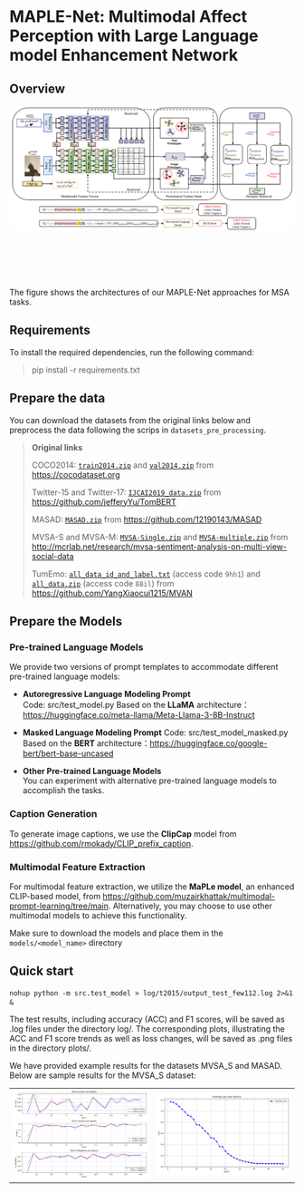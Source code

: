 # MAPLE-Net: Multimodal Affect Perception with Large Language model Enhancement Network

## Overview

<img src="figs/overview.png" alt="model architecture" width="1000" style="display: block; margin-bottom: 100px;">


The figure shows the architectures of  our MAPLE-Net approaches for MSA tasks. 

## Requirements

To install the required dependencies, run the following command:
>pip install -r requirements.txt

## Prepare the data

You can download the datasets from the original links below and preprocess the data following the scrips in `datasets_pre_processing`.

>**Original links**
>
>COCO2014: [`train2014.zip`](http://images.cocodataset.org/zips/train2014.zip) and [`val2014.zip`](http://images.cocodataset.org/zips/val2014.zip) from https://cocodataset.org
>
>Twitter-15 and Twitter-17: [`IJCAI2019_data.zip`](https://drive.google.com/file/d/1PpvvncnQkgDNeBMKVgG2zFYuRhbL873g/view) from https://github.com/jefferyYu/TomBERT
>
>MASAD: [`MASAD.zip`](https://drive.google.com/file/d/19YJ8vEYCb-uEKUqSGFmysUTvNzxhVKFE/view?usp=sharing) from https://github.com/12190143/MASAD
>
>MVSA-S and MVSA-M: [`MVSA-Single.zip`](https://portland-my.sharepoint.com/:u:/g/personal/shiaizhu2-c_my_cityu_edu_hk/Ebcsf1kUpL9Do_u4UfNh7CgBC19i6ldyYbDZwr6lVbkGQQ) and [`MVSA-multiple.zip`](https://portland-my.sharepoint.com/:u:/g/personal/shiaizhu2-c_my_cityu_edu_hk/EV4aaLrE-nxGs4ZNyZ8J_o8Bj6hui-PnU-FKYtG7S5r_xQ) from http://mcrlab.net/research/mvsa-sentiment-analysis-on-multi-view-social-data
>
>TumEmo: [`all_data_id_and_label.txt`](https://pan.baidu.com/s/1O8GmVGCDp_XRftSdEBLghQ) (access code `9hh1`) and [`all_data.zip`](https://pan.baidu.com/s/1F5d1urf67-yaSy-tcsS_4A) (access code `88il`) from https://github.com/YangXiaocui1215/MVAN

## Prepare the Models

### Pre-trained Language Models

We provide two versions of prompt templates to accommodate different pre-trained language models:

- **Autoregressive Language Modeling Prompt**  
  Code: src/test_model.py
  Based on the **LLaMA** architecture：https://huggingface.co/meta-llama/Meta-Llama-3-8B-Instruct

- **Masked Language Modeling Prompt**
  Code: src/test_model_masked.py
  Based on the **BERT** architecture：https://huggingface.co/google-bert/bert-base-uncased

- **Other Pre-trained Language Models**  
  You can experiment with alternative pre-trained language models to accomplish the tasks.

### Caption Generation
To generate image captions, we use the **ClipCap** model from https://github.com/rmokady/CLIP_prefix_caption. 

### Multimodal Feature Extraction
For multimodal feature extraction, we utilize the **MaPLe model**, an enhanced CLIP-based model, from  https://github.com/muzairkhattak/multimodal-prompt-learning/tree/main.
Alternatively, you may choose to use other multimodal models to achieve this functionality.

Make sure to download the models and place them in the `models/<model_name>` directory

## Quick start

```shell
nohup python -m src.test_model > log/t2015/output_test_few112.log 2>&1 &
```
The test results, including accuracy (ACC) and F1 scores, will be saved as .log files under the directory log/<dataset>. The corresponding plots, illustrating the ACC and F1 score trends as well as loss changes, will be saved as .png files in the directory plots/<dataset>.

We have provided example results for the datasets MVSA_S and MASAD. Below are sample results for the MVSA_S dataset:

<table>
  <tr>
    <td><img src="plots/mvsa_s/mvsa_s.png" alt="Result 1" width="300"></td>
    <td><img src="plots/mvsa_s/training_loss_few221.png" alt="Result 2" width="300"></td>
  </tr>
</table>



